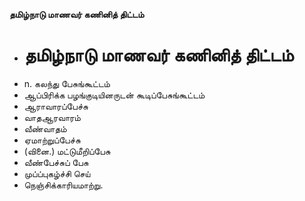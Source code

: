 **தமிழ்நாடு மாணவர் கணினித் திட்டம்**
- # தமிழ்நாடு மாணவர் கணினித் திட்டம்
- n. கலந்து பேசுங்கூட்டம்
- ஆப்பிரிக்க பழங்குடியினருடன் கூடிப்பேசுங்கூட்டம்
- ஆராவாரப்பேச்சு
- வாதஆரவாரம்
- வீண்வாதம்
- ஏமாற்றுப்பேச்சு
- (வினை.) மட்டுமீறிப்பேசு
- வீண்பேச்சுப் பேசு
- முப்ப்புகழ்ச்சி செய்
- நெஞ்சிக்காரியமாற்று.

